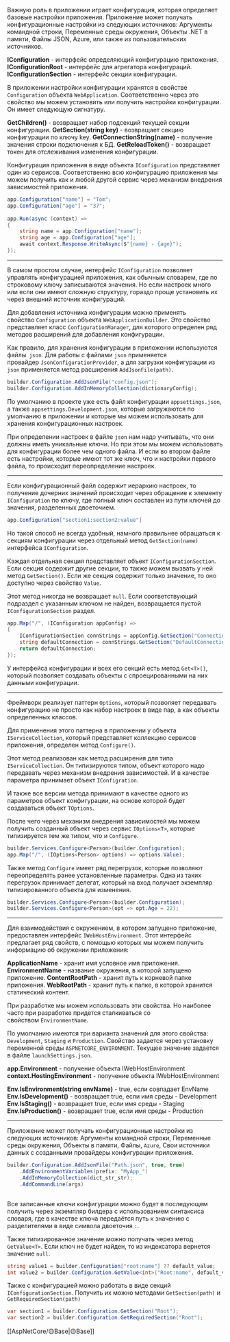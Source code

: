 Важную роль в приложении играет конфигурация, которая определяет базовые настройки приложения. Приложение может получать конфигурационные настройки из следующих источников: Аргументы командной строки, Переменные среды окружения, Объекты .NET в памяти, Файлы JSON, Azure, или также из пользовательских источников.

**IConfiguration** - интерфейс определяющий конфигурацию приложения.
**IConfigurationRoot** - интерфейс для агрегатора конфигураций.
**IConfigurationSection** - интерфейс секции конфигурации.

В приложении настройки конфигурации хранятся в свойстве `Configuration` объекта `WebApplication`. Соответственно через это свойство мы можем установить или получить настройки конфигурации. Он имеет следующую сигнатуру.

**GetChildren()** - возвращает набор подсекций текущей секции конфигурации.
**GetSection(string key)** - возвращает секцию конфигурации по ключу key.
**GetConnectionString(name)** - получение значения строки подключения к БД.
**GetReloadToken()** - возвращает токен для отслеживания изменения конфигурации.

Конфигурация приложения в виде объекта `IConfiguration` представляет один из сервисов. Соответственно всю конфигурацию приложения мы можем получить как и любой другой сервис через механизм внедрения зависимостей приложения.

```c#
app.Configuration["name"] = "Tom";
app.Configuration["age"] = "37";
 
app.Run(async (context) =>
{
    string name = app.Configuration["name"];
    string age = app.Configuration["age"];
    await context.Response.WriteAsync($"{name} - {age}");
});
```

---

В самом простом случае, интерфейс `IConfiguration` позволяет управлять конфигурацией приложения, как обычным словарем, где по строковому ключу записываются значения. Но если настроек много или если они имеют сложную структуру, гораздо проще установить их через внешний источник конфигураций.

Для добавления источника конфигурации можно применять свойство `Configuration` объекта `WebApplicationBuilder`. Это свойство представляет класс `ConfigurationManager`, для которого определен ряд методов расширений для добавления конфигурации.

Как правило, для хранения конфигурации в приложении используются файлы` json`. Для работы с файлами `json` применяется провайдер `JsonConfigurationProvider`, а для загрузки конфигурации из `json` применяется метод расширения `AddJsonFile(path)`.

```c#
builder.Configuration.AddJsonFile("config.json");
builder.Configuration.AddInMemoryCollection(dictionaryConfig);
```

По умолчанию в проекте уже есть файл конфигурации `appsettings.json`, а также `appsettings.Development.json`, которые загружаются по умолчанию в приложении и которые мы можем использовать для хранения конфигурационных настроек.

При определении настроек в файле `json` нам надо учитывать, что они должны иметь уникальные ключи. Но при этом мы можем использовать для конфигурации более чем одного файла. И если во втором файле есть настройки, которые имеют тот же ключ, что и настройки первого файла, то происходит переопределение настроек.

---

Если конфигурационный файл содержит иерархию настроек, то получение дочерних значений происходит через обращение к элементу `IConfiguration` по ключу, где полный ключ составлен из пути ключей до значения, разделенных двоеточием.

```c# 
app.Configuration["section1:section2:value"]
```

Но такой способ не всегда удобный, намного правильнее обращаться к секциям конфигурации через отдельный метод `GetSection(name)` интерфейса `IConfiguration`. 

Каждая отдельная секция представляет объект `IConfigurationSection`. Если секция содержит другие секции, то также можем вызвать у ней метод `GetSection()`. Если же секция содержит только значение, то оно доступно через свойство `Value`.

Этот метод никогда не возвращает `null`. Если соответствующий подраздел с указанным ключом не найден, возвращается пустой `IConfigurationSection` раздел.

```c#
app.Map("/", (IConfiguration appConfig) =>
{
    IConfigurationSection connStrings = appConfig.GetSection("ConnectionStrings");
    string defaultConnection = connStrings.GetSection("DefaultConnection").Value;
    return defaultConnection;
});
```

У интерфейса конфигурации и всех его секций есть метод `Get<T>()`, который позволяет создавать объекты с спроецированными на них данными конфигурации.

---

Фреймворк реализует паттерн `Options`, который позволяет передавать конфигурацию не просто как набор настроек в виде пар, а как объекты определенных классов.

Для применения этого паттерна в приложении у объекта `IServiceCollection`, который представляет коллекцию сервисов приложения, определен метод `Configure()`.

Этот метод реализован как метод расширения для типа `IServiceCollection`. Он типизируются типом, объект которого надо передавать через механизм внедрения зависимостей. И в качестве параметра принимает объект `IConfigration`.

И также все версии метода принимают в качестве одного из параметров объект конфигурации, на основе которой будет создаваться объект `TOptions`.

После чего через механизм внедрения зависимостей мы можем получить созданный объект через сервис `IOptions<T>`, которые типизируется тем же типом, что и `Configure`.

```c#
builder.Services.Configure<Person>(builder.Configuration);
app.Map("/", (IOptions<Person> options) => options.Value);
```

Также метод `Configure` имеет ряд перегрузок, которые позволяют переопределять ранее установленные параметры. Одна из таких перегрузок принимает делегат, который на вход получает экземпляр типизированного объекта для изменения.

```c#
builder.Services.Configure<Person>(builder.Configuration);
builder.Services.Configure<Person>(opt => opt.Age = 22);
```

---

Для взаимодействия с окружением, в котором запущено приложение, предоставлен интерфейс `IWebHostEnvironment`. Этот интерфейс предлагает ряд свойств, с помощью которых мы можем получить информацию об окружении приложения:

**ApplicationName** - хранит имя условное имя приложения.
**EnvironmentName** - название окружения, в которой запущено приложение.
**ContentRootPath** - хранит путь к корневой папке приложения.
**WebRootPath** - хранит путь к папке, в которой хранится статический контент.

При разработке мы можем использовать эти свойства. Но наиболее часто при разработке придется сталкиваться со свойством `EnvironmentName`.

По умолчанию имеются три варианта значений для этого свойства: `Development`, `Staging` и `Production`. Свойство задается через установку переменной среды `ASPNETCORE_ENVIRONMENT`. Текущее значение задается в файле `launchSettings.json`.

**app.Environment** - получение объекта IWebHostEnvironment 
**context.HostingEnvironment** - получение объекта IWebHostEnvironment

**Env.IsEnvironment(string envName)** - true, если совпадает EnvName
**Env.IsDevelopment()** - возвращает true, если имя среды - Development 
**Env.IsStaging()** - возвращает true, если имя среды - Staging 
**Env.IsProduction()** - возвращает true, если имя среды - Production

---

Приложение может получать конфигурационные настройки из следующих источников: Аргументы командной строки, Переменные среды окружения, Объекты в памяти, Файлы,
`Azure`, Cвои источники данных с созданными провайдеры конфигурации приложения.


```c#
builder.Configuration.AddJsonFile("Path.json", true, true)
	.AddEnvironmentVariables(prefix: "MyApp_")
	.AddInMemoryCollection(dict_str_str);
	.AddCommandLine(args)
	
```

Все записанные ключи конфигурации можно будет в последующем получить через экземпляр билдера с использованием синтаксиса словаря, где в качестве ключа
передаётся путь к значению с разделителями в виде символа двоеточия `:`.

Также типизированное значение можно получать через метод `GetValue<T>`.
Если ключ не будет найден, то из индексатора вернется значение `null`. 

```c#
string value1 = builder.Configuration["root:name"] ?? default_value;
int value2 = builder.Configuration.GetValue<int>("Root:name", default_value);
```

Также с конфигурацией можно работать в виде секций `IConfigurationSection`.
Получить их можно методами `GetSection(path)` и `GetRequiredSection(path)`

```c#
var section1 = builder.Configuration.GetSection("Root");
var section2 = builder.Configuration.GetRequiredSection("Root");
```


[[AspNetCore/🟡Base|🟡Base]]
